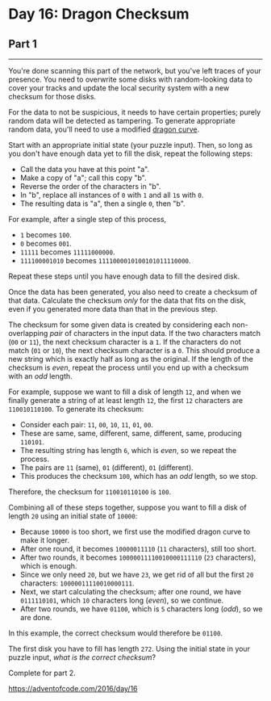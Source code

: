 # Day 16: Dragon Checksum
## Part 1
-------------------------------

You're done scanning this part of the network, but you've left traces of your presence. You need to overwrite some disks with random-looking data to cover your tracks and update the local security system with a new checksum for those disks.


For the data to not be suspicious, it needs to have certain properties; purely random data will be detected as tampering. To generate appropriate random data, you'll need to use a modified [dragon curve](https://en.wikipedia.org/wiki/Dragon_curve).


Start with an appropriate initial state (your puzzle input). Then, so long as you don't have enough data yet to fill the disk, repeat the following steps:


* Call the data you have at this point "a".
* Make a copy of "a"; call this copy "b".
* Reverse the order of the characters in "b".
* In "b", replace all instances of `0` with `1` and all `1`s with `0`.
* The resulting data is "a", then a single `0`, then "b".


For example, after a single step of this process,


* `1` becomes `100`.
* `0` becomes `001`.
* `11111` becomes `11111000000`.
* `111100001010` becomes `1111000010100101011110000`.


Repeat these steps until you have enough data to fill the desired disk.


Once the data has been generated, you also need to create a checksum of that data. Calculate the checksum *only* for the data that fits on the disk, even if you generated more data than that in the previous step.


The checksum for some given data is created by considering each non-overlapping *pair* of characters in the input data. If the two characters match (`00` or `11`), the next checksum character is a `1`. If the characters do not match (`01` or `10`), the next checksum character is a `0`. This should produce a new string which is exactly half as long as the original. If the length of the checksum is *even*, repeat the process until you end up with a checksum with an *odd* length.


For example, suppose we want to fill a disk of length `12`, and when we finally generate a string of at least length `12`, the first `12` characters are `110010110100`. To generate its checksum:


* Consider each pair: `11`, `00`, `10`, `11`, `01`, `00`.
* These are same, same, different, same, different, same, producing `110101`.
* The resulting string has length `6`, which is *even*, so we repeat the process.
* The pairs are `11` (same), `01` (different), `01` (different).
* This produces the checksum `100`, which has an *odd* length, so we stop.


Therefore, the checksum for `110010110100` is `100`.


Combining all of these steps together, suppose you want to fill a disk of length `20` using an initial state of `10000`:


* Because `10000` is too short, we first use the modified dragon curve to make it longer.
* After one round, it becomes `10000011110` (`11` characters), still too short.
* After two rounds, it becomes `10000011110010000111110` (`23` characters), which is enough.
* Since we only need `20`, but we have `23`, we get rid of all but the first `20` characters: `10000011110010000111`.
* Next, we start calculating the checksum; after one round, we have `0111110101`, which `10` characters long (*even*), so we continue.
* After two rounds, we have `01100`, which is `5` characters long (*odd*), so we are done.


In this example, the correct checksum would therefore be `01100`.


The first disk you have to fill has length `272`. Using the initial state in your puzzle input, *what is the correct checksum*?




Complete for part 2.

https://adventofcode.com/2016/day/16

